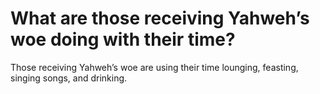 # What are those receiving Yahweh’s woe doing with their time?

Those receiving Yahweh’s woe are using their time lounging, feasting, singing songs, and drinking.
